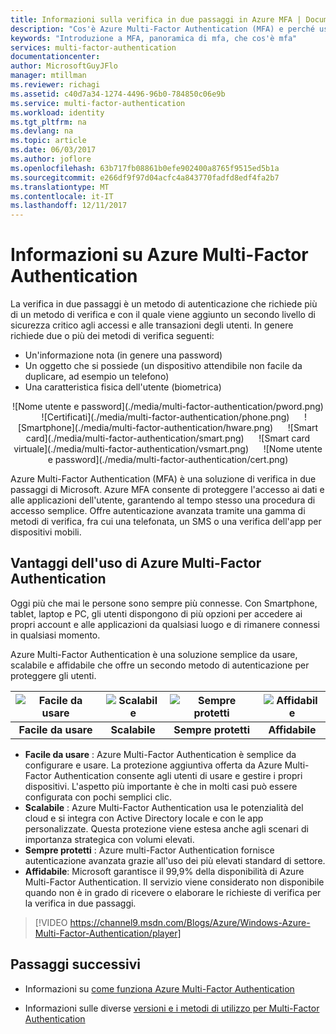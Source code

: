 ```yaml
---
title: Informazioni sulla verifica in due passaggi in Azure MFA | Documentazione Microsoft
description: "Cos'è Azure Multi-Factor Authentication (MFA) e perché usare questo servizio, informazioni sul client Multi-Factor Authentication e sui diversi metodi e versioni disponibili. "
keywords: "Introduzione a MFA, panoramica di mfa, che cos'è mfa"
services: multi-factor-authentication
documentationcenter: 
author: MicrosoftGuyJFlo
manager: mtillman
ms.reviewer: richagi
ms.assetid: c40d7a34-1274-4496-96b0-784850c06e9b
ms.service: multi-factor-authentication
ms.workload: identity
ms.tgt_pltfrm: na
ms.devlang: na
ms.topic: article
ms.date: 06/03/2017
ms.author: joflore
ms.openlocfilehash: 63b717fb08861b0efe902400a8765f9515ed5b1a
ms.sourcegitcommit: e266df9f97d04acfc4a843770fadfd8edf4fa2b7
ms.translationtype: MT
ms.contentlocale: it-IT
ms.lasthandoff: 12/11/2017
---
```

# <a name="what-is-azure-multi-factor-authentication"></a>Informazioni su Azure Multi-Factor Authentication
La verifica in due passaggi è un metodo di autenticazione che richiede più di un metodo di verifica e con il quale viene aggiunto un secondo livello di sicurezza critico agli accessi e alle transazioni degli utenti. In genere richiede due o più dei metodi di verifica seguenti:

* Un'informazione nota (in genere una password)
* Un oggetto che si possiede (un dispositivo attendibile non facile da duplicare, ad esempio un telefono)
* Una caratteristica fisica dell'utente (biometrica)

<center>![Nome utente e password](./media/multi-factor-authentication/pword.png) &nbsp;&nbsp;&nbsp;&nbsp;&nbsp;![Certificati](./media/multi-factor-authentication/phone.png) &nbsp;&nbsp;&nbsp;&nbsp;&nbsp;![Smartphone](./media/multi-factor-authentication/hware.png) &nbsp;&nbsp;&nbsp;&nbsp;&nbsp;![Smart card](./media/multi-factor-authentication/smart.png) &nbsp;&nbsp;&nbsp;&nbsp;&nbsp;![Smart card virtuale](./media/multi-factor-authentication/vsmart.png) &nbsp;&nbsp;&nbsp;&nbsp;&nbsp;![Nome utente e password](./media/multi-factor-authentication/cert.png)</center>

Azure Multi-Factor Authentication (MFA) è una soluzione di verifica in due passaggi di Microsoft. Azure MFA consente di proteggere l'accesso ai dati e alle applicazioni dell'utente, garantendo al tempo stesso una procedura di accesso semplice. Offre autenticazione avanzata tramite una gamma di metodi di verifica, fra cui una telefonata, un SMS o una verifica dell'app per dispositivi mobili.

## <a name="why-use-azure-multi-factor-authentication"></a>Vantaggi dell'uso di Azure Multi-Factor Authentication
Oggi più che mai le persone sono sempre più connesse. Con Smartphone, tablet, laptop e PC, gli utenti dispongono di più opzioni per accedere ai propri account e alle applicazioni da qualsiasi luogo e di rimanere connessi in qualsiasi momento.

Azure Multi-Factor Authentication è una soluzione semplice da usare, scalabile e affidabile che offre un secondo metodo di autenticazione per proteggere gli utenti.

| ![Facile da usare](./media/multi-factor-authentication/simple.png) | ![Scalabile](./media/multi-factor-authentication/scalable.png) | ![Sempre protetti](./media/multi-factor-authentication/protected.png) | ![Affidabile](./media/multi-factor-authentication/reliable.png) |
|:---:|:---:|:---:|:---:|
| **Facile da usare** |**Scalabile** |**Sempre protetti** |**Affidabile** |

* **Facile da usare** : Azure Multi-Factor Authentication è semplice da configurare e usare. La protezione aggiuntiva offerta da Azure Multi-Factor Authentication consente agli utenti di usare e gestire i propri dispositivi. L'aspetto più importante è che in molti casi può essere configurata con pochi semplici clic.
* **Scalabile** : Azure Multi-Factor Authentication usa le potenzialità del cloud e si integra con Active Directory locale e con le app personalizzate. Questa protezione viene estesa anche agli scenari di importanza strategica con volumi elevati.
* **Sempre protetti** : Azure multi-Factor Authentication fornisce autenticazione avanzata grazie all'uso dei più elevati standard di settore.
* **Affidabile**: Microsoft garantisce il 99,9% della disponibilità di Azure Multi-Factor Authentication. Il servizio viene considerato non disponibile quando non è in grado di ricevere o elaborare le richieste di verifica per la verifica in due passaggi.

> [!VIDEO https://channel9.msdn.com/Blogs/Azure/Windows-Azure-Multi-Factor-Authentication/player]


## <a name="next-steps"></a>Passaggi successivi

- Informazioni su [come funziona Azure Multi-Factor Authentication](multi-factor-authentication-how-it-works.md)

- Informazioni sulle diverse [versioni e i metodi di utilizzo per Multi-Factor Authentication](multi-factor-authentication-versions-plans.md)
